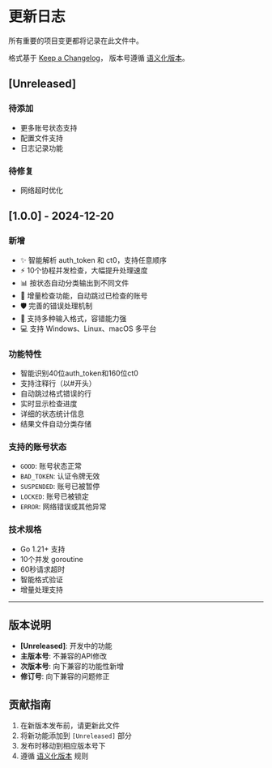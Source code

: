 # 更新日志

所有重要的项目变更都将记录在此文件中。

格式基于 [Keep a Changelog](https://keepachangelog.com/zh-CN/1.0.0/)，
版本号遵循 [语义化版本](https://semver.org/lang/zh-CN/)。

## [Unreleased]

### 待添加
- 更多账号状态支持
- 配置文件支持
- 日志记录功能

### 待修复
- 网络超时优化

## [1.0.0] - 2024-12-20

### 新增
- ✨ 智能解析 auth_token 和 ct0，支持任意顺序
- ⚡ 10个协程并发检查，大幅提升处理速度
- 📊 按状态自动分类输出到不同文件
- 🔄 增量检查功能，自动跳过已检查的账号
- 🛡️ 完善的错误处理机制
- 📝 支持多种输入格式，容错能力强
- 💻 支持 Windows、Linux、macOS 多平台

### 功能特性
- 智能识别40位auth_token和160位ct0
- 支持注释行（以#开头）
- 自动跳过格式错误的行
- 实时显示检查进度
- 详细的状态统计信息
- 结果文件自动分类存储

### 支持的账号状态
- `GOOD`: 账号状态正常
- `BAD_TOKEN`: 认证令牌无效  
- `SUSPENDED`: 账号已被暂停
- `LOCKED`: 账号已被锁定
- `ERROR`: 网络错误或其他异常

### 技术规格
- Go 1.21+ 支持
- 10个并发 goroutine
- 60秒请求超时
- 智能格式验证
- 增量处理支持

---

## 版本说明

- **[Unreleased]**: 开发中的功能
- **主版本号**: 不兼容的API修改
- **次版本号**: 向下兼容的功能性新增
- **修订号**: 向下兼容的问题修正

## 贡献指南

1. 在新版本发布前，请更新此文件
2. 将新功能添加到 `[Unreleased]` 部分
3. 发布时移动到相应版本号下
4. 遵循 [语义化版本](https://semver.org/lang/zh-CN/) 规则 